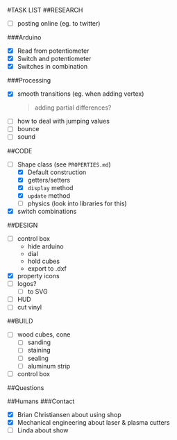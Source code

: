 #TASK LIST
##RESEARCH
+ [ ] posting online (eg. to twitter)

###Arduino
+ [x] Read from potentiometer
+ [x] Switch and potentiometer
+ [x] Switches in combination

###Processing
+ [x] smooth transitions (eg. when adding vertex)
  > adding partial differences?
+ [ ] how to deal with jumping values
+ [ ] bounce
+ [ ] sound

##CODE
+ [ ] Shape class (see `PROPERTIES.md`)
  + [x] Default construction
  + [x] getters/setters
  + [x] `display` method
  + [x] `update` method
  + [ ] physics (look into libraries for this)
+ [x] switch combinations

##DESIGN
+ [ ] control box
  - hide arduino
  - dial
  - hold cubes
  - export to .dxf
+ [x] property icons
+ [ ] logos?
  - [ ] to SVG
+ [ ] HUD
+ [ ] cut vinyl

##BUILD
+ [ ] wood cubes, cone
  - [ ] sanding
  - [ ] staining
  - [ ] sealing
  - [ ] aluminum strip
+ [ ] control box

##Questions

##Humans
###Contact
- [x] Brian Christiansen about using shop
- [x] Mechanical engineering about laser & plasma cutters
- [ ] Linda about show